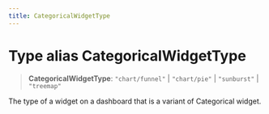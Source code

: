 ```yaml
---
title: CategoricalWidgetType
---
```


# Type alias CategoricalWidgetType

> **CategoricalWidgetType**: `"chart/funnel"` \| `"chart/pie"` \| `"sunburst"` \| `"treemap"`

The type of a widget on a dashboard that is a variant of Categorical widget.
